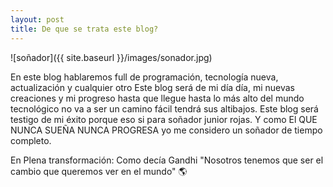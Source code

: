 ```yaml
---
layout: post
title: De que se trata este blog?
---
```

![soñador]({{ site.baseurl }}/images/sonador.jpg)


En este blog hablaremos full de programación, tecnología nueva, actualización y cualquier otro Este blog será de mi día día, mi nuevas creaciones y mi progreso hasta que llegue hasta lo más alto del mundo tecnológico no va a ser un camino fácil tendrá sus altibajos.
Este  blog será testigo de mi éxito porque eso si para soñador junior rojas. Y como El QUE NUNCA SUEÑA NUNCA PROGRESA yo me considero un soñador de tiempo completo.

En Plena transformación: Como decía Gandhi "Nosotros tenemos que ser el cambio que queremos ver en el mundo" 🌎


